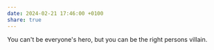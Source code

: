 ```yaml
---
date: 2024-02-21 17:46:00 +0100
share: true
---
```

You can't be everyone's hero, but you can be the right persons villain.
